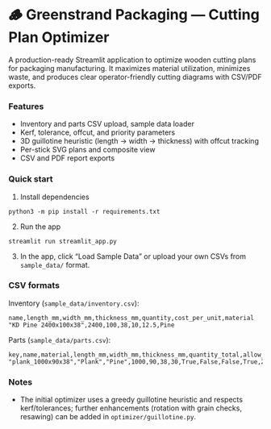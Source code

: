 # 🪵 Greenstrand Packaging — Cutting Plan Optimizer

A production-ready Streamlit application to optimize wooden cutting plans for packaging manufacturing. It maximizes material utilization, minimizes waste, and produces clear operator-friendly cutting diagrams with CSV/PDF exports.

### Features
- Inventory and parts CSV upload, sample data loader
- Kerf, tolerance, offcut, and priority parameters
- 3D guillotine heuristic (length → width → thickness) with offcut tracking
- Per-stick SVG plans and composite view
- CSV and PDF report exports

### Quick start
1) Install dependencies
```
python3 -m pip install -r requirements.txt
```
2) Run the app
```
streamlit run streamlit_app.py
```
3) In the app, click “Load Sample Data” or upload your own CSVs from `sample_data/` format.

### CSV formats
Inventory (`sample_data/inventory.csv`):
```
name,length_mm,width_mm,thickness_mm,quantity,cost_per_unit,material
"KD Pine 2400x100x38",2400,100,38,10,12.5,Pine
```

Parts (`sample_data/parts.csv`):
```
key,name,material,length_mm,width_mm,thickness_mm,quantity_total,allow_rotation_length_width,allow_rotation_width_thickness,allow_rotation_length_thickness,enforce_grain_along_length,priority
"plank_1000x90x38","Plank","Pine",1000,90,38,30,True,False,False,True,2
```

### Notes
- The initial optimizer uses a greedy guillotine heuristic and respects kerf/tolerances; further enhancements (rotation with grain checks, resawing) can be added in `optimizer/guillotine.py`.

